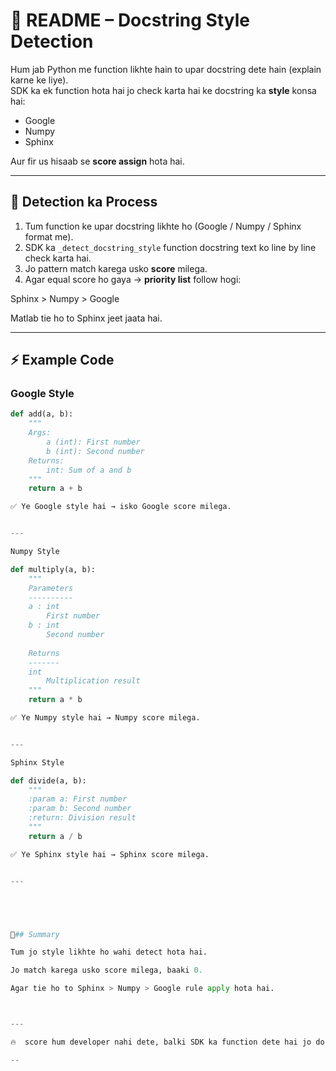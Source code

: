 

# 📘 README – Docstring Style Detection  

Hum jab Python me function likhte hain to upar docstring dete hain (explain karne ke liye).  
SDK ka ek function hota hai jo check karta hai ke docstring ka **style** konsa hai:  
- Google  
- Numpy  
- Sphinx  

Aur fir us hisaab se **score assign** hota hai.  

---

## 🔎 Detection ka Process

1. Tum function ke upar docstring likhte ho (Google / Numpy / Sphinx format me).  
2. SDK ka `_detect_docstring_style` function docstring text ko line by line check karta hai.  
3. Jo pattern match karega usko **score** milega.  
4. Agar equal score ho gaya → **priority list** follow hogi:

Sphinx > Numpy > Google

Matlab tie ho to Sphinx jeet jaata hai.  

---

## ⚡ Example Code

### Google Style
```python
def add(a, b):
    """
    Args:
        a (int): First number
        b (int): Second number
    Returns:
        int: Sum of a and b
    """
    return a + b

✅ Ye Google style hai → isko Google score milega.


---

Numpy Style

def multiply(a, b):
    """
    Parameters
    ----------
    a : int
        First number
    b : int
        Second number
    
    Returns
    -------
    int
        Multiplication result
    """
    return a * b

✅ Ye Numpy style hai → Numpy score milega.


---

Sphinx Style

def divide(a, b):
    """
    :param a: First number
    :param b: Second number
    :return: Division result
    """
    return a / b

✅ Ye Sphinx style hai → Sphinx score milega.


---





📝## Summary

Tum jo style likhte ho wahi detect hota hai.

Jo match karega usko score milega, baaki 0.

Agar tie ho to Sphinx > Numpy > Google rule apply hota hai.



---

🔥  score hum developer nahi dete, balki SDK ka function dete hai jo docstring ke format ko analyze karta hai.

--
